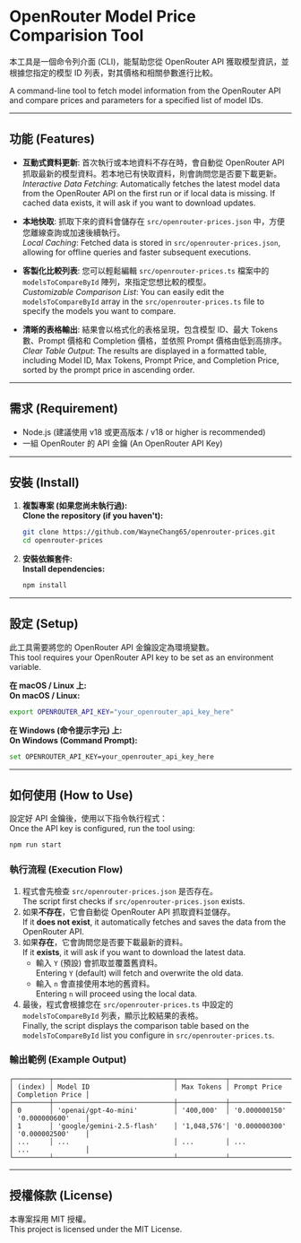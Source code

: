 # OpenRouter Model Price Comparision Tool

本工具是一個命令列介面 (CLI)，能幫助您從 OpenRouter API 獲取模型資訊，並根據您指定的模型 ID 列表，對其價格和相關參數進行比較。  

A command-line tool to fetch model information from the OpenRouter API and compare prices and parameters for a specified list of model IDs.  

---

## 功能 (Features)

- **互動式資料更新**: 首次執行或本地資料不存在時，會自動從 OpenRouter API 抓取最新的模型資料。若本地已有快取資料，則會詢問您是否要下載更新。  
  *Interactive Data Fetching*: Automatically fetches the latest model data from the OpenRouter API on the first run or if local data is missing. If cached data exists, it will ask if you want to download updates.

- **本地快取**: 抓取下來的資料會儲存在 `src/openrouter-prices.json` 中，方便您離線查詢或加速後續執行。  
  *Local Caching*: Fetched data is stored in `src/openrouter-prices.json`, allowing for offline queries and faster subsequent executions.

- **客製化比較列表**: 您可以輕鬆編輯 `src/openrouter-prices.ts` 檔案中的 `modelsToCompareById` 陣列，來指定您想比較的模型。  
  *Customizable Comparison List*: You can easily edit the `modelsToCompareById` array in the `src/openrouter-prices.ts` file to specify the models you want to compare.

- **清晰的表格輸出**: 結果會以格式化的表格呈現，包含模型 ID、最大 Tokens 數、Prompt 價格和 Completion 價格，並依照 Prompt 價格由低到高排序。  
  *Clear Table Output*: The results are displayed in a formatted table, including Model ID, Max Tokens, Prompt Price, and Completion Price, sorted by the prompt price in ascending order.

---

## 需求 (Requirement)

- Node.js (建議使用 v18 或更高版本 / v18 or higher is recommended)
- 一組 OpenRouter 的 API 金鑰 (An OpenRouter API Key)

---

## 安裝 (Install)  

1. **複製專案 (如果您尚未執行過):**  
    **Clone the repository (if you haven't):**

    ```bash
    git clone https://github.com/WayneChang65/openrouter-prices.git
    cd openrouter-prices
    ```

2. **安裝依賴套件:**  
    **Install dependencies:**

    ```bash
    npm install
    ```

---

## 設定 (Setup)  

此工具需要將您的 OpenRouter API 金鑰設定為環境變數。  
This tool requires your OpenRouter API key to be set as an environment variable.

**在 macOS / Linux 上:**  
**On macOS / Linux:**

```bash
export OPENROUTER_API_KEY="your_openrouter_api_key_here"
```

**在 Windows (命令提示字元) 上:**  
**On Windows (Command Prompt):**

```bash
set OPENROUTER_API_KEY=your_openrouter_api_key_here
```

---

## 如何使用 (How to Use)  

設定好 API 金鑰後，使用以下指令執行程式：  
Once the API key is configured, run the tool using:

```bash
npm run start
```

### 執行流程 (Execution Flow)

1. 程式會先檢查 `src/openrouter-prices.json` 是否存在。  
The script first checks if `src/openrouter-prices.json` exists.
2. 如果**不存在**，它會自動從 OpenRouter API 抓取資料並儲存。  
If it **does not exist**, it automatically fetches and saves the data from the OpenRouter API.  
3. 如果**存在**，它會詢問您是否要下載最新的資料。  
If it **exists**, it will ask if you want to download the latest data.
    - 輸入 `Y` (預設) 會抓取並覆蓋舊資料。  
      Entering `Y` (default) will fetch and overwrite the old data.
    - 輸入 `n` 會直接使用本地的舊資料。  
      Entering `n` will proceed using the local data.  
4. 最後，程式會根據您在 `src/openrouter-prices.ts` 中設定的 `modelsToCompareById` 列表，顯示比較結果的表格。  
Finally, the script displays the comparison table based on the `modelsToCompareById` list you configure in `src/openrouter-prices.ts`.  

### 輸出範例 (Example Output)

```text
┌─────────┬──────────────────────────────┬────────────┬───────────────┬──────────────────┐
│ (index) │ Model ID                     │ Max Tokens │ Prompt Price  │ Completion Price │
├─────────┼──────────────────────────────┼────────────┼───────────────┼──────────────────┤
│ 0       │ 'openai/gpt-4o-mini'         │ '400,000'  │ '0.000000150' │ '0.000000600'    │
│ 1       │ 'google/gemini-2.5-flash'    │ '1,048,576'│ '0.000000300' │ '0.000002500'    │
│ ...     │ ...                          │ ...        │ ...           │ ...              │
└─────────┴──────────────────────────────┴────────────┴───────────────┴──────────────────┘
```

---

## 授權條款 (License)  

本專案採用 MIT 授權。  
This project is licensed under the MIT License.
